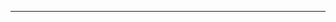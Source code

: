 <!--### Hi there 👋

<!--
**PeeyushUpadhyay/PeeyushUpadhyay** is a ✨ _special_ ✨ repository because its `README.md` (this file) appears on your GitHub profile.

Here are some ideas to get you started:

- 🔭 I’m currently working on ...
- 🌱 I’m currently learning ...
- 👯 I’m looking to collaborate on ...
- 🤔 I’m looking for help with ...
- 💬 Ask me about ...
- 📫 How to reach me: ...
- 😄 Pronouns: ...
- ⚡ Fun fact: ...
-->
---
<!--
I am a Full Stack Developer <img src="https://media.giphy.com/media/WUlplcMpOCEmTGBtBW/giphy.gif" width="30"> from India.

---

### :fire: My Stats :

 [![GitHub Streak](http://github-readme-streak-stats.herokuapp.com?user=PeeyushUpadhyay&theme=dark&background=000000)](https://git.io/streak-stats)

[![Top Langs](https://github-readme-stats.vercel.app/api/top-langs/?username=PeeyushUpadhyay&layout=compact&theme=vision-friendly-dark)](https://github.com/anuraghazra/github-readme-stats) ![Anurag's GitHub stats](https://github-readme-stats.vercel.app/api?username=PeeyushUpadhyay&show_icons=true&theme=dark)
